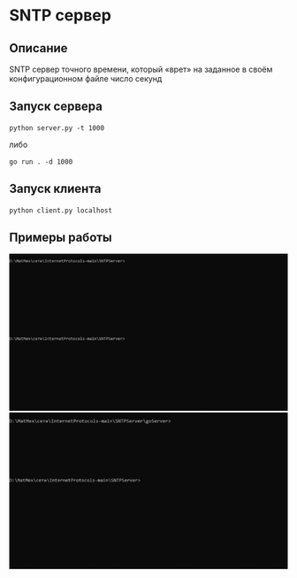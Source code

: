 # SNTP сервер

## Описание
SNTP сервер точного времени, который «врет» на заданное в своём конфигурационном файле число секунд

## Запуск сервера
    python server.py -t 1000
либо
    
    go run . -d 1000 
## Запуск клиента
    python client.py localhost

## Примеры работы
![Demo](sntpDemo.gif)
![Demo](goServerDemo.gif)

